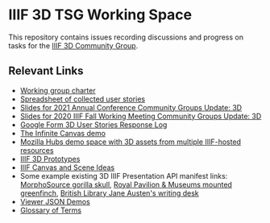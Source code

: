 # IIIF 3D TSG Working Space
This repository contains issues recording discussions and progress on tasks for the [IIIF 3D Community Group](https://iiif.io/community/groups/3d/).

## Relevant Links ##

- [Working group charter](http://iiif.io/community/groups/3d/)
- [Spreadsheet of collected user stories](https://docs.google.com/spreadsheets/d/1_kt5THS8M1T_nth16VG1PaM6If6CRewBioJ3zFW_CbQ/edit#gid=1028387312)
- [Slides for 2021 Annual Conference Community Groups Update: 3D](https://docs.google.com/presentation/d/16Yi2ETQdo8kmEHxzJDa_0XWmUTIyfM3k_AaBYHCyBbM/edit?usp=sharing)
- [Slides for 2020 IIIF Fall Working Meeting Community Groups Update: 3D](https://docs.google.com/presentation/d/1ysDKOxbWGBnkElSd0xVsUX84UxUfF95Zc-TYhioTaqE/edit#slide=id.g773d5934ba_0_93)
- [Google Form 3D User Stories Response Log](https://docs.google.com/spreadsheets/d/1_kt5THS8M1T_nth16VG1PaM6If6CRewBioJ3zFW_CbQ/edit#gid=1028387312)
- [The Infinite Canvas demo](https://infinitecanvas.vercel.app/)
- [Mozilla Hubs demo space with 3D assets from multiple IIIF-hosted resources](https://hubs.mozilla.com/BgneDX4/rpm-gallery/)
- [IIIF 3D Prototypes](https://glenrobson.github.io/iiif_stuff/3d_prototypes/)
- [IIIF Canvas and Scene Ideas](https://docs.google.com/document/d/1LnLaYFE7ksNb7Tk2wf8yfw1nmTpW1Hy58E41f__DS18/edit?usp=sharing)
- Some example existing 3D IIIF Presentation API manifest links: [MorphoSource gorilla skull](https://www.morphosource.org/manifests/8ff57219-27ff-4ccd-95bc-eb7cbe195539), [Royal Pavilion & Museums mounted greenfinch](https://www.rpm-api.io/records/5e7de766317ed200177bdeb7?_format=iiif), [British Library Jane Austen's writing desk](https://bl-3d.netlify.app/collection/jane-austen-writing-desk/index.json)
- [Viewer JSON Demos](https://github.com/IIIF/3d/blob/main/demo/VIEWER_JSON_DEMOS.md)
- [Glossary of Terms](https://docs.google.com/document/d/1wCtQxbfr9xV6CenaN88OfZbCc5RxgLx-r_vzO0OHodc/edit)
